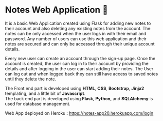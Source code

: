 # Notes Web Application 📝
It is a basic Web Application created using Flask for adding new notes to their account and also deleting any existing notes from the account. 
The notes can be only accessed when the user logs in with their email and password. Any number of users can use this web application and their notes are secured and can only be accessed through their unique account details.

Every new user can create an account through the sign-up page. Once the account is created, the user can log in to their account by providing the details and after logging in the user can start adding their notes. The User can log out and when logged back they can still have access to saved notes until they delete the note. 

The Front end part is developed using **HTML**, **CSS**, **Bootstrap**, **Jinja2** templating, and a little bit of **Javascript**. <br />
The back end part is developed using **Flask**, **Python**, and **SQLAlchemy** is used for database management. 

Web App deployed on Heroku : https://notes-app20.herokuapp.com/login
